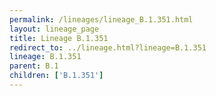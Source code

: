 ```yaml
---
permalink: /lineages/lineage_B.1.351.html
layout: lineage_page
title: Lineage B.1.351
redirect_to: ../lineage.html?lineage=B.1.351
lineage: B.1.351
parent: B.1
children: ['B.1.351']
---
```

